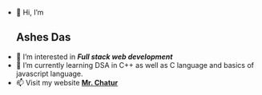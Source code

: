 - 👋 Hi, I’m <b> <h2>Ashes Das</h2></b>
- 👀 I’m interested in <b><i>Full stack web development</i></b>
- 🌱 I’m currently learning DSA in  C++ as well as C language and basics of javascript language.
- 📫 Visit my website <b>[Mr. Chatur](https://mrchatur.com/)</b>

<!---
Ashes2004/Ashes2004 is a ✨ special ✨ repository because its `README.md` (this file) appears on your GitHub profile.
You can click the Preview link to take a look at your changes.
--->
